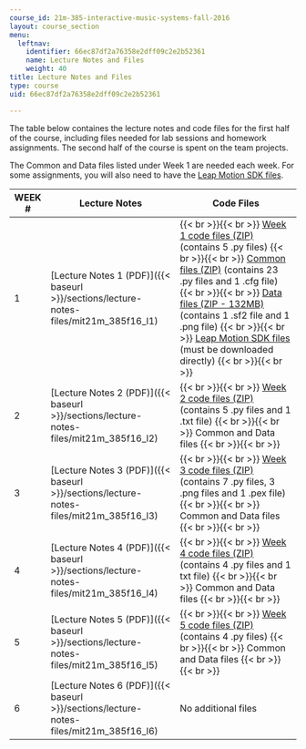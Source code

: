 ```yaml
---
course_id: 21m-385-interactive-music-systems-fall-2016
layout: course_section
menu:
  leftnav:
    identifier: 66ec87df2a76358e2dff09c2e2b52361
    name: Lecture Notes and Files
    weight: 40
title: Lecture Notes and Files
type: course
uid: 66ec87df2a76358e2dff09c2e2b52361

---
```


The table below containes the lecture notes and code files for the first half of the course, including files needed for lab sessions and homework assignments. The second half of the course is spent on the team projects.

The Common and Data files listed under Week 1 are needed each week. For some assignments, you will also need to have the [Leap Motion SDK files](http://developer.leapmotion.com/sdk/v2).

| WEEK # | Lecture Notes | Code Files |
| --- | --- | --- |
| 1 | [Lecture Notes 1 (PDF)]({{< baseurl >}}/sections/lecture-notes-files/mit21m_385f16_l1) |  {{< br >}}{{< br >}} [Week 1 code files (ZIP)](/coursemedia/21m-385-interactive-music-systems-fall-2016/a3662b5df2d9044637402951bcdb2f94_class1.zip) (contains 5 .py files) {{< br >}}{{< br >}} [Common files (ZIP)](/coursemedia/21m-385-interactive-music-systems-fall-2016/c1a0ed75b88a0428cda018f3f84ee350_common.zip) (contains 23 .py files and 1 .cfg file) {{< br >}}{{< br >}} [Data files (ZIP - 132MB)](/ans7870/21m/21m.385/f16/MIT21M_385F16_data.zip) (contains 1 .sf2 file and 1 .png file) {{< br >}}{{< br >}} [Leap Motion SDK files](https://developer.leapmotion.com/sdk/v2) (must be downloaded directly) {{< br >}}{{< br >}}  |
| 2 | [Lecture Notes 2 (PDF)]({{< baseurl >}}/sections/lecture-notes-files/mit21m_385f16_l2) |  {{< br >}}{{< br >}} [Week 2 code files (ZIP)](/coursemedia/21m-385-interactive-music-systems-fall-2016/984356912dbe81a9d244182c157ea005_class2.zip) (contains 5 .py files and 1 .txt file) {{< br >}}{{< br >}} Common and Data files {{< br >}}{{< br >}}  |
| 3 | [Lecture Notes 3 (PDF)]({{< baseurl >}}/sections/lecture-notes-files/mit21m_385f16_l3) |  {{< br >}}{{< br >}} [Week 3 code files (ZIP)](/coursemedia/21m-385-interactive-music-systems-fall-2016/167bdd43da4e4c10059d8c92613b75b2_class3.zip) (contains 7 .py files, 3 .png files and 1 .pex file) {{< br >}}{{< br >}} Common and Data files {{< br >}}{{< br >}}  |
| 4 | [Lecture Notes 4 (PDF)]({{< baseurl >}}/sections/lecture-notes-files/mit21m_385f16_l4) |  {{< br >}}{{< br >}} [Week 4 code files (ZIP)](/coursemedia/21m-385-interactive-music-systems-fall-2016/f58dcc6ac15f55eeae96bf4c70e46dd7_class4.zip) (contains 4 .py files and 1 txt file) {{< br >}}{{< br >}} Common and Data files {{< br >}}{{< br >}}  |
| 5 | [Lecture Notes 5 (PDF)]({{< baseurl >}}/sections/lecture-notes-files/mit21m_385f16_l5) |  {{< br >}}{{< br >}} [Week 5 code files (ZIP)](/coursemedia/21m-385-interactive-music-systems-fall-2016/177b96ef320df7c2c28c10c95732fda0_class5.zip) (contains 4 .py files) {{< br >}}{{< br >}} Common and Data files {{< br >}}{{< br >}}  |
| 6 | [Lecture Notes 6 (PDF)]({{< baseurl >}}/sections/lecture-notes-files/mit21m_385f16_l6) | No additional files